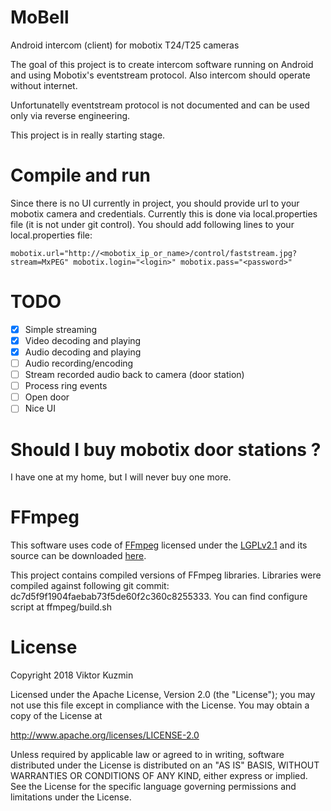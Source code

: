 # MoBell
Android intercom (client) for mobotix T24/T25 cameras

The goal of this project is to create intercom software running on Android and using Mobotix's eventstream protocol.
Also intercom should operate without internet.

Unfortunatelly eventstream protocol is not documented and can be used only via reverse engineering.

This project is in really starting stage.

# Compile and run
Since there is no UI currently in project, you should provide url to your mobotix camera
and credentials. Currently this is done via local.properties file (it is not under git control).
You should add following lines to your local.properties file:

`
mobotix.url="http://<mobotix_ip_or_name>/control/faststream.jpg?stream=MxPEG"
mobotix.login="<login>"
mobotix.pass="<password>"
`

# TODO

- [x] Simple streaming
- [x] Video decoding and playing
- [x] Audio decoding and playing
- [ ] Audio recording/encoding
- [ ] Stream recorded audio back to camera (door station)
- [ ] Process ring events
- [ ] Open door
- [ ] Nice UI

# Should I buy mobotix door stations ?

I have one at my home, but I will never buy one more.

# FFmpeg
This software uses code of <a href=http://ffmpeg.org>FFmpeg</a> licensed under the <a href=http://www.gnu.org/licenses/old-licenses/lgpl-2.1.html>LGPLv2.1</a>
and its source can be downloaded <a href=https://github.com/ffmpeg/ffmpeg>here</a>.

This project contains compiled versions of FFmpeg libraries.
Libraries were compiled against following git commit: dc7d5f9f1904faebab73f5de60f2c360c8255333.
You can find configure script at ffmpeg/build.sh

# License
Copyright 2018 Viktor Kuzmin

Licensed under the Apache License, Version 2.0 (the "License");
you may not use this file except in compliance with the License.
You may obtain a copy of the License at

http://www.apache.org/licenses/LICENSE-2.0

Unless required by applicable law or agreed to in writing, software
distributed under the License is distributed on an "AS IS" BASIS,
WITHOUT WARRANTIES OR CONDITIONS OF ANY KIND, either express or implied.
See the License for the specific language governing permissions and
limitations under the License.
